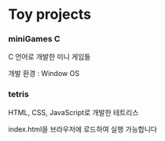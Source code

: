 # Toy projects

### miniGames C

C 언어로 개발한 미니 게임들

개발 환경 : Window OS

### tetris

HTML, CSS, JavaScript로 개발한 테트리스

index.html을 브라우저에 로드하여 실행 가능합니다


